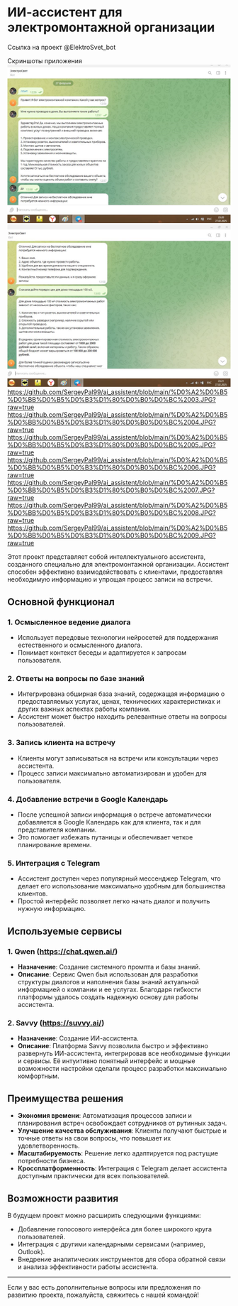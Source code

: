 # ИИ-ассистент для электромонтажной организации
Ссылка на проект @ElektroSvet_bot

Скриншоты приложения
![Иллюстрация к проекту](https://raw.githubusercontent.com/SergeyPal99/ai_assistent/refs/heads/main/%D0%A2%D0%B5%D0%BB%D0%B5%D0%B3%D1%80%D0%B0%D0%BC%2001.png)
![Иллюстрация к проекту](https://github.com/SergeyPal99/ai_assistent/blob/main/%D0%A2%D0%B5%D0%BB%D0%B5%D0%B3%D1%80%D0%B0%D0%BC%2002.JPG?raw=true)
https://github.com/SergeyPal99/ai_assistent/blob/main/%D0%A2%D0%B5%D0%BB%D0%B5%D0%B3%D1%80%D0%B0%D0%BC%2003.JPG?raw=true
https://github.com/SergeyPal99/ai_assistent/blob/main/%D0%A2%D0%B5%D0%BB%D0%B5%D0%B3%D1%80%D0%B0%D0%BC%2004.JPG?raw=true
https://github.com/SergeyPal99/ai_assistent/blob/main/%D0%A2%D0%B5%D0%BB%D0%B5%D0%B3%D1%80%D0%B0%D0%BC%2005.JPG?raw=true
https://github.com/SergeyPal99/ai_assistent/blob/main/%D0%A2%D0%B5%D0%BB%D0%B5%D0%B3%D1%80%D0%B0%D0%BC%2006.JPG?raw=true
https://github.com/SergeyPal99/ai_assistent/blob/main/%D0%A2%D0%B5%D0%BB%D0%B5%D0%B3%D1%80%D0%B0%D0%BC%2007.JPG?raw=true
https://github.com/SergeyPal99/ai_assistent/blob/main/%D0%A2%D0%B5%D0%BB%D0%B5%D0%B3%D1%80%D0%B0%D0%BC%2008.JPG?raw=true
https://github.com/SergeyPal99/ai_assistent/blob/main/%D0%A2%D0%B5%D0%BB%D0%B5%D0%B3%D1%80%D0%B0%D0%BC%2009.JPG?raw=true

Этот проект представляет собой интеллектуального ассистента, созданного специально для электромонтажной организации. Ассистент способен эффективно взаимодействовать с клиентами, предоставляя необходимую информацию и упрощая процесс записи на встречи.

## Основной функционал

### 1. **Осмысленное ведение диалога**
   - Использует передовые технологии нейросетей для поддержания естественного и осмысленного диалога.
   - Понимает контекст беседы и адаптируется к запросам пользователя.

### 2. **Ответы на вопросы по базе знаний**
   - Интегрирована обширная база знаний, содержащая информацию о предоставляемых услугах, ценах, технических характеристиках и других важных аспектах работы компании.
   - Ассистент может быстро находить релевантные ответы на вопросы пользователей.

### 3. **Запись клиента на встречу**
   - Клиенты могут записываться на встречи или консультации через ассистента.
   - Процесс записи максимально автоматизирован и удобен для пользователя.

### 4. **Добавление встречи в Google Календарь**
   - После успешной записи информация о встрече автоматически добавляется в Google Календарь как для клиента, так и для представителя компании.
   - Это помогает избежать путаницы и обеспечивает четкое планирование времени.

### 5. **Интеграция с Telegram**
   - Ассистент доступен через популярный мессенджер Telegram, что делает его использование максимально удобным для большинства клиентов.
   - Простой интерфейс позволяет легко начать диалог и получить нужную информацию.

## Используемые сервисы

### 1. **Qwen (https://chat.qwen.ai/)**
   - **Назначение**: Создание системного промпта и базы знаний.
   - **Описание**: Сервис Qwen был использован для разработки структуры диалогов и наполнения базы знаний актуальной информацией о компании и ее услугах. Благодаря гибкости платформы удалось создать надежную основу для работы ассистента.

### 2. **Savvy (https://suvvy.ai/)**
   - **Назначение**: Создание ИИ-ассистента.
   - **Описание**: Платформа Savvy позволила быстро и эффективно развернуть ИИ-ассистента, интегрировав все необходимые функции и сервисы. Её интуитивно понятный интерфейс и мощные возможности настройки сделали процесс разработки максимально комфортным.

## Преимущества решения

- **Экономия времени**: Автоматизация процессов записи и планирования встреч освобождает сотрудников от рутинных задач.
- **Улучшение качества обслуживания**: Клиенты получают быстрые и точные ответы на свои вопросы, что повышает их удовлетворенность.
- **Масштабируемость**: Решение легко адаптируется под растущие потребности бизнеса.
- **Кроссплатформенность**: Интеграция с Telegram делает ассистента доступным практически для всех пользователей.

## Возможности развития

В будущем проект можно расширить следующими функциями:
- Добавление голосового интерфейса для более широкого круга пользователей.
- Интеграция с другими календарными сервисами (например, Outlook).
- Внедрение аналитических инструментов для сбора обратной связи и анализа эффективности работы ассистента.

---

Если у вас есть дополнительные вопросы или предложения по развитию проекта, пожалуйста, свяжитесь с нашей командой!
